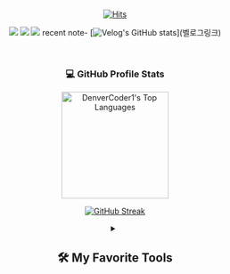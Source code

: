 
<div align=center>
<!-- 
[![tistory](https://user-images.githubusercontent.com/115096296/198907140-56479cc1-370e-4bf8-89a3-70aa967de89f.png)](https://nananja.tistory.com/)
</div> -->
<!-- contact -->
<div align=center>

<br>


<div align=center>

[![Hits](https://hits.seeyoufarm.com/api/count/incr/badge.svg?url=https%3A%2F%2Fgithub.com%2Fnanandive&count_bg=%23E7B2D9&title_bg=%23CBB3FF&icon=&icon_color=%23E7E7E7&title=hits&edge_flat=false)](https://github.com/nanandive)

 </div>

 
<a href="https://nananja.tistory.com/"><img src="https://img.shields.io/badge/텍스트-색상코드?style=flat-square&logo=tistory&logoColor=#FF9E0F"/></a>
<a href="링크"><img src="https://img.shields.io/badge/텍스트-색상코드?style=flat-square&logo=로고이름&logoColor=로고색"/></a>
<a href="링크"><img src="https://img.shields.io/badge/텍스트-색상코드?style=flat-square&logo=로고이름&logoColor=로고색"/></a>
recent note- [![Velog's GitHub stats](https://velog-readme-stats.vercel.app/api?name=[벨로그아이디](https://velog.io/@nananbook))](벨로그링크)
<!--<div align=center><h1>👋 Hi, I’m @nanandive </h1></div>-->


<br>


<!--[![Top Langs](https://github-readme-stats.vercel.app/api/top-langs/?username=nanandive&langs_count=8)]-->
<!--<img src="http://mazandi.herokuapp.com/api?handle={백준닉네임}&theme=warm"/> -->


<!--[https://www.linkedin.com/feed/](https://www.linkedin.com/in/yeji-kim-45642b253/) -->

<!--https://www.rocketpunch.com/@itsds1124/posts -->

 <h3>💻 GitHub Profile Stats</h3>

  <!-- https://github.com/anuraghazra/github-readme-stats -->
<p>
  <a href="https://github.com/nanandive/github-readme-stats"><img alt="DenverCoder1's Top Languages" src="https://denvercoder1-github-readme-stats.vercel.app/api/top-langs/?username=nanandive&langs_count=8&layout=compact&theme=react&hide_border=true&bg_color=1F222E&title_color=F85D7F&icon_color=F8D866&hide=Jupyter%20Notebook,Roff" height="192px"/></a>
</p>
<p>
<a href="https://git.io/streak-stats"><img src="https://streak-stats.demolab.com?user=nanandive&theme=blueberry-duo" alt="GitHub Streak" /></a>  
 </p>
<details> 
  <summary><h2>🛠️ My Favorite Tools</h2></summary>
   <h3>👨‍💻 Programming and Markup Languages</h3>

<p>
 ![js](https://img.shields.io/badge/JavaScript-F7DF1E?style=for-the-badge&logo=JavaScript&logoColor=white)

</p>


  <h3>🧰 Frameworks and Libraries</h3>
  <p>
 </p>

</details> 
